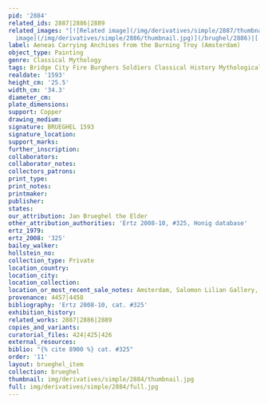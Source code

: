 ```yaml
---
pid: '2884'
related_ids: 2887|2886|2889
related_images: "[![Related image](/img/derivatives/simple/2887/thumbnail.jpg)](/brughel/2887)|[![Related
  image](/img/derivatives/simple/2886/thumbnail.jpg)](/brughel/2886)|[![Related image](/img/derivatives/simple/2889/thumbnail.jpg)](/brughel/2889)"
label: Aeneas Carrying Anchises from the Burning Troy (Amsterdam)
object_type: Painting
genre: Classical Mythology
tags: Bridge City Fire Burghers Soldiers Classical History Mythological Boat
realdate: '1593'
height_cm: '25.5'
width_cm: '34.3'
diameter_cm: 
plate_dimensions: 
support: Copper
drawing_medium: 
signature: BRUEGHEL 1593
signature_location: 
support_marks: 
further_inscription: 
collaborators: 
collaborator_notes: 
collectors_patrons: 
print_type: 
print_notes: 
printmaker: 
publisher: 
states: 
our_attribution: Jan Brueghel the Elder
other_attribution_authorities: 'Ertz 2008-10, #325, Honig database'
ertz_1979: 
ertz_2008: '325'
bailey_walker: 
hollstein_no: 
collection_type: Private
location_country: 
location_city: 
location_collection: 
location_or_most_recent_sale_notes: Amsterdam, Salomon Lilian Gallery, 2005
provenance: 4457|4458
bibliography: 'Ertz 2008-10, cat. #325'
exhibition_history: 
related_works: 2887|2886|2889
copies_and_variants: 
curatorial_files: 424|425|426
external_resources: 
biblio: "{% cite 8900 %} cat. #325"
order: '11'
layout: brueghel_item
collection: brueghel
thumbnail: img/derivatives/simple/2884/thumbnail.jpg
full: img/derivatives/simple/2884/full.jpg
---
```


